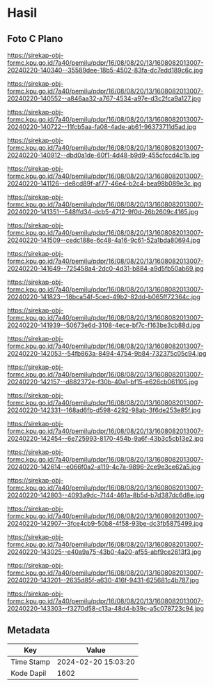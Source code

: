 # Hasil

## Foto C Plano

https://sirekap-obj-formc.kpu.go.id/7a40/pemilu/pdpr/16/08/08/20/13/1608082013007-20240220-140340--35589dee-18b5-4502-83fa-dc7edd189c6c.jpg

https://sirekap-obj-formc.kpu.go.id/7a40/pemilu/pdpr/16/08/08/20/13/1608082013007-20240220-140552--a846aa32-a767-4534-a97e-d3c2fca9a127.jpg

https://sirekap-obj-formc.kpu.go.id/7a40/pemilu/pdpr/16/08/08/20/13/1608082013007-20240220-140722--11fcb5aa-fa08-4ade-ab61-96373711d5ad.jpg

https://sirekap-obj-formc.kpu.go.id/7a40/pemilu/pdpr/16/08/08/20/13/1608082013007-20240220-140912--dbd0a1de-60f1-4d48-b9d9-455cfccd4c1b.jpg

https://sirekap-obj-formc.kpu.go.id/7a40/pemilu/pdpr/16/08/08/20/13/1608082013007-20240220-141126--de8cd89f-af77-46e4-b2c4-bea98b089e3c.jpg

https://sirekap-obj-formc.kpu.go.id/7a40/pemilu/pdpr/16/08/08/20/13/1608082013007-20240220-141351--548ffd34-dcb5-4712-9f0d-26b2609c4165.jpg

https://sirekap-obj-formc.kpu.go.id/7a40/pemilu/pdpr/16/08/08/20/13/1608082013007-20240220-141509--cedc188e-6c48-4a16-9c61-52a1bda80694.jpg

https://sirekap-obj-formc.kpu.go.id/7a40/pemilu/pdpr/16/08/08/20/13/1608082013007-20240220-141649--725458a4-2dc0-4d31-b884-a9d5fb50ab69.jpg

https://sirekap-obj-formc.kpu.go.id/7a40/pemilu/pdpr/16/08/08/20/13/1608082013007-20240220-141823--18bca54f-5ced-49b2-82dd-b065ff72364c.jpg

https://sirekap-obj-formc.kpu.go.id/7a40/pemilu/pdpr/16/08/08/20/13/1608082013007-20240220-141939--50673e6d-3108-4ece-bf7c-f163be3cb88d.jpg

https://sirekap-obj-formc.kpu.go.id/7a40/pemilu/pdpr/16/08/08/20/13/1608082013007-20240220-142053--54fb863a-8494-4754-9b84-732375c05c94.jpg

https://sirekap-obj-formc.kpu.go.id/7a40/pemilu/pdpr/16/08/08/20/13/1608082013007-20240220-142157--d882372e-f30b-40a1-bf15-e626cb061105.jpg

https://sirekap-obj-formc.kpu.go.id/7a40/pemilu/pdpr/16/08/08/20/13/1608082013007-20240220-142331--168ad6fb-d598-4292-98ab-3f6de253e85f.jpg

https://sirekap-obj-formc.kpu.go.id/7a40/pemilu/pdpr/16/08/08/20/13/1608082013007-20240220-142454--6e725993-8170-454b-9a6f-43b3c5cb13e2.jpg

https://sirekap-obj-formc.kpu.go.id/7a40/pemilu/pdpr/16/08/08/20/13/1608082013007-20240220-142614--e066f0a2-a119-4c7a-9896-2ce9e3ce62a5.jpg

https://sirekap-obj-formc.kpu.go.id/7a40/pemilu/pdpr/16/08/08/20/13/1608082013007-20240220-142803--4093a9dc-7144-461a-8b5d-b7d387dc6d8e.jpg

https://sirekap-obj-formc.kpu.go.id/7a40/pemilu/pdpr/16/08/08/20/13/1608082013007-20240220-142907--3fce4cb9-50b8-4f58-93be-dc3fb5875499.jpg

https://sirekap-obj-formc.kpu.go.id/7a40/pemilu/pdpr/16/08/08/20/13/1608082013007-20240220-143025--e40a9a75-43b0-4a20-af55-abf9ce2613f3.jpg

https://sirekap-obj-formc.kpu.go.id/7a40/pemilu/pdpr/16/08/08/20/13/1608082013007-20240220-143201--2635d85f-a630-416f-9431-625681c4b787.jpg

https://sirekap-obj-formc.kpu.go.id/7a40/pemilu/pdpr/16/08/08/20/13/1608082013007-20240220-143303--f3270d58-c13a-48d4-b39c-a5c078723c94.jpg


## Metadata

| Key        | Value               |
| ---------- | ------------------- |
| Time Stamp | 2024-02-20 15:03:20 |
| Kode Dapil | 1602                |



